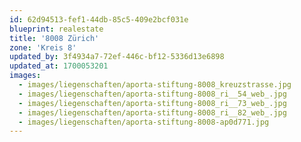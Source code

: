 ```yaml
---
id: 62d94513-fef1-44db-85c5-409e2bcf031e
blueprint: realestate
title: '8008 Zürich'
zone: 'Kreis 8'
updated_by: 3f4934a7-72ef-446c-bf12-5336d13e6898
updated_at: 1700053201
images:
  - images/liegenschaften/aporta-stiftung-8008_kreuzstrasse.jpg
  - images/liegenschaften/aporta-stiftung-8008_ri__54_web_.jpg
  - images/liegenschaften/aporta-stiftung-8008_ri__73_web_.jpg
  - images/liegenschaften/aporta-stiftung-8008_ri__82_web_.jpg
  - images/liegenschaften/aporta-stiftung-8008-ap0d771.jpg
---
```

